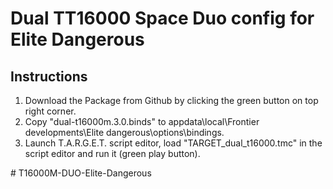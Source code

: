 # Dual TT16000 Space Duo config for Elite Dangerous

## Instructions

1. Download the Package from Github by clicking the green button on top right corner.
2. Copy "dual-t16000m.3.0.binds" to appdata\local\Frontier developments\Elite dangerous\options\bindings.
3. Launch T.A.R.G.E.T. script editor, load "TARGET_dual_t16000.tmc" in the script editor and run it (green play button).


#   T 1 6 0 0 0 M - D U O - E l i t e - D a n g e r o u s  
 